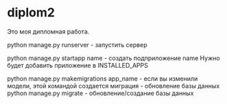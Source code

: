 # diplom2

Это моя дипломная работа.

python manage.py runserver - запустить сервер

python manage.py startapp name - создать подприложение name
Нужно будет добавить приложение в INSTALLED_APPS

python manage.py makemigrations app_name - если вы изменили модели, этой командой создается миграция - обновление базы данных
python manage.py migrate - обновление/создание базы данных
